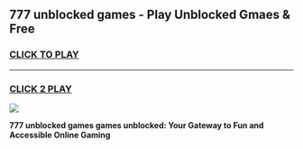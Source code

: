 
## 777 unblocked games - Play Unblocked Gmaes & Free
<h3>
<a href="https://news.freeplayer.one?title=777_unblocked_games&ref=23F">CLICK TO PLAY</a></h3>
<hr>

<h3>
<a href="https://news.freeplayer.one?title=777_unblocked_games&ref=23F">CLICK 2 PLAY</a>
  
</h3>

<a href="https://news.freeplayer.one?title=777_unblocked_games&ref=23F/"><img src="https://clearcache.store/games.png"></a>


**777 unblocked games games unblocked: Your Gateway to Fun and Accessible Online Gaming**
